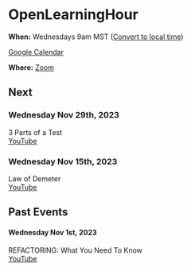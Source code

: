 # OpenLearningHour

**When:** Wednesdays 9am MST ([Convert to local time](https://dateful.com/convert/mst-mdt-mountain-time?t=9am))

[Google Calendar](https://calendar.google.com/calendar/u/0?cid=NTFjMzcwYTdhMjcyNzk0YmNjYzVmMmMzY2I2MjMwMjlhZmNlZWVjNGFhZWM1M2MzMzkzZGFjZjJiMjgyZmUwN0Bncm91cC5jYWxlbmRhci5nb29nbGUuY29t) 

**Where:** [Zoom](https://us02web.zoom.us/j/85186614272?pwd=RGxXNytHWGJNeTZLZ3kyOFhtdml1UT09) 

## Next

### Wednesday Nov 29th, 2023
3 Parts of a Test  
[YouTube](https://www.youtube.com/watch?v=8KB5aF6QXe8)

### Wednesday Nov 15th, 2023
Law of Demeter  
[YouTube](https://www.youtube.com/watch?v=Wa49D-akQb8)

## Past Events
####  Wednesday Nov 1st, 2023
REFACTORING: What You Need To Know  
[YouTube](https://www.youtube.com/watch?v=K7xSsNpeM8I)

